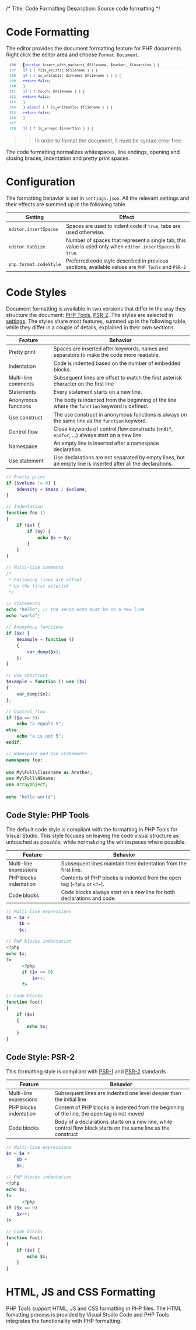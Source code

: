 /*
Title: Code Formatting
Description: Source code formatting
*/

# Code Formatting

The editor provides the document formatting feature for PHP documents. Right click the editor area and choose `Format Document`.

![PHP document format](../imgs/format-document.gif)

>> In order to format the document, it must be syntax-error free.

The code formatting normalizes whitespaces, line endings, opening and closing braces, indentation and pretty print spaces.

# Configuration

The formatting behavior is set in `settings.json`. All the relevant settings and their effects are summed up in the following table.

Setting | Effect
--- | ---
`editor.insertSpaces` | Spaces are used to indent code if `true`, tabs are used otherwise.
`editor.tabSize` | Number of spaces that represent a single tab, this value is used only when `editor.insertSpaces` is `true`
`php.format.codeStyle` | Preferred code style described in previous sections, available values are `PHP Tools` and `PSR-2`

# Code Styles

Document formatting is available in two versions that differ in the way they structure the document: [PHP Tools](##PHP-Tools), [PSR-2](##PSR-2). The styles are selected in [settings](#Configuration). The styles share most features, summed up in the following table, while they differ in a couple of details, explained in their own sections.

Feature | Behavior
--- | ---
Pretty print | Spaces are inserted after keywords, names and separators to make the code more readable.
Indentation | Code is indented based on the number of embedded blocks.
Multi-line comments | Subsequent lines are offset to match the first asterisk character on the first line
Statements | Every statement starts on a new line.
Anonymous functions | The body is indented from the beginning of the line where the `function` keyword is defined.
Use construct | The use construct in anonymous functions is always on the same line as the `function` keyword.
Control flow | Close keywords of control flow constructs (`endif`, `endfor`, ...) always start on a new line.
Namespace | An empty line is inserted after a namespace declaration.
Use statement | Use declarations are not separated by empty lines, but an empty line is inserted after all the declarations.

```php
// Pretty print
if ($volume != 0) {
    $density = $mass / $volume;
}
```

```php
// Indentation
function foo ()
{
    if ($x) {
        if ($y) {
            echo $x + $y;
        }
    }
}
```

```php
// Multi-line comments
/* 
 * Following lines are offset
 * by the first asterisk
 */
```

```php
// Statements
echo "hello"; // the secod echo must be on a new line
echo "world";
```

```php
// Anonymous functions
if ($x) {
    $example = function ()
    {
        var_dump($x);
    };
}
```

```php
// Use construct
$example = function () use ($x) 
{
    var_dump($x);
};
```

```php
// Control flow
if ($a == 5):
    echo "a equals 5";
else:
    echo "a is not 5";
endif;
```

```php
// Namespace and Use statements
namespace foo;

use My\Full\Classname as Another;
use My\Full\NSname;
use ArrayObject;

echo "hello world";
```

## Code Style: PHP Tools

The default code style is compliant with the formatting in PHP Tools for Visual Studio. This style focuses on leaving the code visual structure as untouched as possible, while normalizing the whitespaces where possible.

Feature | Behavior
--- | ---
Multi-line expressions |  Subsequent lines maintain their indentation from the first line.
PHP blocks indentation |  Contents of PHP blocks is indented from the open tag (`<?php` or `<?=`).
Code blocks |  Code blocks always start on a new line for both declarations and code.

```php
// Multi-line expressions
$x = $a +
     $b +
     $c;
```

```php
// PHP blocks indentation
<?php 
echo $x;
?>
      <?php
      if ($x == 0)
          $x++;
      ?>
```

```php
// Code blocks
function foo()
{
    if ($x)
    {
        echo $x;
    }
}
```

## Code Style: PSR-2

This formatting style is compliant with [PSR-1](https://www.php-fig.org/psr/psr-1/) and [PSR-2](https://www.php-fig.org/psr/psr-2/) standards .

Feature | Behavior
--- | ---
Multi-line expressions | Subsequent lines are indented one level deeper than the initial line
PHP blocks indentation | Content of PHP blocks is indented from the beginning of the line, the open tag is not moved
Code blocks | Body of a declarations starts on a new line, while control flow block starts on the same line as the construct

```php
// Multi-line expressions
$x = $a +
    $b +
    $c;
```

```php
// PHP blocks indentation
<?php 
echo $x;
?>
      <?php
if ($x == 0)
    $x++;
?>
```

```php
// Code blocks
function foo()
{
    if ($x) {
        echo $x;
    }
}
```

# HTML, JS and CSS Formatting

PHP Tools support HTML, JS and CSS formatting in PHP files. The HTML fomatting process is provided by Visual Studio Code and PHP Tools integrates the functionality with PHP formatting.
